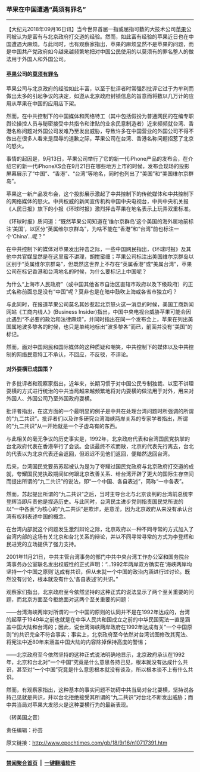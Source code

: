 ### 苹果在中国遭遇“莫须有罪名”
------------------------

<p>【大纪元2018年09月16日讯】当今世界首屈一指或屈指可数的大技术公司<a href="http://www.epochtimes.com/gb/tag/%E8%8B%B9%E6%9E%9C.html">苹果</a>公司被认为是富有与北京政府打交道的经验。然而，如此富有经验的苹果近日也在中国遭遇大麻烦。与此同时，也有观察家指出，苹果的麻烦显然不是苹果的问题，而是中国共产党政府如今越来越频繁地把对中国公民使用的以莫须有的罪名整人的做法用于外国人和外国公司。</p>
<h4><strong><a href="http://www.epochtimes.com/gb/tag/%E8%8B%B9%E6%9E%9C.html">苹果</a>公司的<a href="http://www.epochtimes.com/gb/tag/%E8%8E%AB%E9%A1%BB%E6%9C%89%E7%BD%AA%E5%90%8D.html">莫须有罪名</a></strong></h4>
<p>苹果公司与北京政府的经验如此丰富，以至于批评者时常强烈批评它过于为牟利而做出太多的引起争议的决定，如遵从北京政府封锁信息的旨意而将数以几万计的应用从苹果在中国的应用店下架。</p>
<p>然而，在中共控制下的中国媒体和网络特工（其中包括假扮为普通网民的在编专职舆论操控人员与秘密接受中共指令和津贴的业余民意制造者）近来频频就台湾、香港名称问题对外国公司发难乃至发出威胁，导致许多在中国营业的外国公司不得不做出在很多人看来是屈辱的道歉之际，苹果公司在台湾、香港名称问题招惹了北京的怒火。</p>
<p>事情的起因是，9月13日，苹果公司举行了它的新一代iPhone产品的发布会，在介绍它的新一代iPhoneXS会在9月21日在哪些地方上市的时候，发布会现场的投影屏幕展示了“中国”、“香港”、“台湾”等地名，同时也列出了“美国”和“美国维尔京群岛”。</p>
<p>苹果这一新产品发布会，这个投影展示激起了中共控制下的传统媒体和中共控制下的网络媒体的怒火。中共权威的新闻宣传机构中国中央电视台，中共中央机关报《人民日报》旗下的小报《环球时报》激烈抨击苹果在地名表示上玩弄双重标准。</p>
<p>《环球时报》质问道：“既然苹果公司知道在‘维尔京群岛’这个美国的海外属地前标注‘美国’，以区分“英属维尔京群岛”，为啥不能在“香港”和“台湾”前也标注一个‘China’…呢？”</p>
<p>在中共控制下的媒体对苹果发出抨击之际，一些中国网民指出，《环球时报》及其他中共官媒显然是在这里蛮不讲理，胡搅蛮缠；苹果公司标注出美国维尔京群岛以区别于“英属维尔京群岛”，但既然这世界上不存在“英属香港”或“美属台湾”，苹果公司在标记香港和台湾地名的时候，为什么要标记上中国呢？</p>
<p>为什么“上海市人民政府”（或中国其他省市自治区直辖市政府以及下级政府）的正式名称前面总是没有“中国”呢？莫非也是在暗中鼓吹上海或各省市独立吗？</p>
<p>与此同时，在报道苹果公司莫名其妙惹起北京怒火这一消息的时候，美国工商新闻网站《工商内线人》(Business Insider)指出，中国中央电视台威胁苹果可能会因此遇到“不必要的政治和法律麻烦”，并同时指出在同一个发布会上，苹果在列出美国属地波多黎各的时候，也只是单纯地标出“波多黎各”而已，前面并没有“美国”的标记。</p>
<p>然而，面对中国网民和国际媒体的这种质疑和嘲笑，中共控制下的媒体以及中共控制的网络民意特工不承认，不回应，不反驳，不评论。</p>
<h4><strong>对外耍横已成国策？</strong></h4>
<p>许多批评者和观察家指出，近年来，长期习惯于对中国公民专制独裁、以蛮不讲理耍横的方式进行统治的中共当局越来越频繁地将对内耍横的做法用于对外，用来对外国人、外国公司乃至外国政府耍横。</p>
<p>批评者指出，在这方面的一个最明显的例子是中共在处理台湾问题时所强调的所谓的“九二共识”。批评者们以及许多研究台湾海峡两岸关系的专家学者指出，所谓的“九二共识”从一开始就是一个子虚乌有的东西。</p>
<p>与此相关的毫无争议的历史事实是，1992年，北京政府代表和台湾国民党执掌的台北政府代表在香港举行了会谈。会谈最终不欢而散，北京的代表先行离去，台北的代表以为北京代表还会返回，但迟迟不见他们返回，便黯然退回台湾。</p>
<p>后来，台湾国民党要员苏起被认为是为了夸耀过国民党政府与北京政府打交道的成就，夸耀国民党执政期间如何跟北京改善关系、给台湾开辟了更大的国际生存空间而提出所谓的“九二共识”的说法，即“一个中国、各自表述”，简称“一中各表”。</p>
<p>然而，苏起提出所谓的“九二共识”之后，当时主导台北与北京谈判的台湾前总统李登辉当即斥责他是捏造历史。与此同时，台湾民主进步党则指责国民党所说的以“一中各表”为核心的“九二共识”是欺诈，是意淫，因为北京政府从来没有承认台湾有权利表述中国的概念。</p>
<p>在台湾内部就这个问题发生激烈辩论之际，北京政府以一种不同寻常的方式加入了台湾内部的这场有关北京和台北关系的辩论，并以不同寻常寻常的方式为李登辉和民进党的立场提供了强力支持。</p>
<p>2001年11月21日，中共主管台湾事务的部门中共中央台湾工作办公室和国务院台湾事务办公室联名发出权威性的正式声明：“&#8230;1992年两岸双方确实在‘海峡两岸均坚持一个中国之原则’达成有共识，但从未就一个中国的政治内涵进行过讨论。既然没有讨论，根本就没有什么‘各自表述’的共识。”</p>
<p>观察家们指出，北京政府至今依然坚持的这种正式的说法显示了两个至关重要的问题，而北京方面至今拒绝面对这两个至关重要的问题：</p>
<p>——台湾海峡两岸对所谓的一个中国的原则的认同并不是在1992年达成的，台湾的起草于1949年之前也就是在中华人民共和国成立之前的中华民国宪法一直是涵盖中国大陆和台湾的；因此，说台湾海峡两岸政府在1992年达成有关“一个中国原则”的共识完全不符合事实；事实上，北京政府至今依然对台湾试图修改其宪法、将宪法中近80年来涵盖中国大陆的内容除掉保持高度的警惕；</p>
<p>——北京政府至今依然坚持的这种正式说法明确地显示，北京政府承认在1992年，北京和台北对“一个中国”究竟是什么意思各持己见，根本就没有达成什么共识，甚至对“一个中国”究竟是什么意思根本就没有谈及，所以根本谈不上有什么共识。</p>
<p>然而，有观察家指出，这种基本的事实问题不妨碍中共当局对台北耍横，坚持说各持己见就是共识，并以台北拒绝接受其所谓的“九二共识”对台北不断发出威胁；而中共当局对苹果大发怒火是这种耍横行为的最新表现。</p>
<p>（转美国之音）</p>
<p>责任编辑：孙芸</p>

原文链接：http://www.epochtimes.com/gb/18/9/16/n10717391.htm


------------------------
#### [禁闻聚合首页](https://github.com/gfw-breaker/banned-news/blob/master/README.md) &nbsp;|&nbsp;  [一键翻墙软件](https://github.com/gfw-breaker/nogfw/blob/master/README.md)